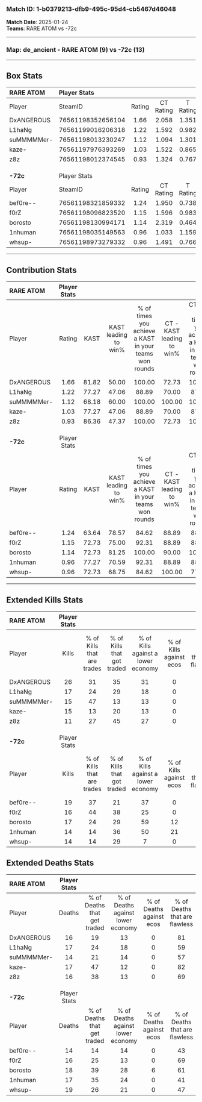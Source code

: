### Match ID: 1-b0379213-dfb9-495c-95d4-cb5467d46048  
**Match Date**: 2025-01-24  
**Teams**: RARE ATOM vs -72c  

---  

### **Map**: de_ancient - RARE ATOM (9) vs -72c (13)  
---  

## Box Stats  

| **RARE ATOM** | Player Stats      |        |           |          |       |       |       |         |        |      |     |
| :- | :- | :-: | :-: | :-: | :-: | :-: | :-: | :-: | :-: | :-: | :-: |
| Player        | SteamID           | Rating | CT Rating | T Rating | KAST  |  ADR  | Kills | Assists | Deaths | K/D  | HS% |
| DxANGEROUS    | 76561198352656104 |  1.66  |   2.058   |  1.351   | 81.82 | 112.7 |  26   |    2    |   16   | 1.63 | 69  |
| L1haNg        | 76561199016206318 |  1.22  |   1.592   |  0.982   | 77.27 | 93.8  |  17   |    8    |   17   | 1.00 | 64  |
| suMMMMMer-    | 76561198013230247 |  1.12  |   1.094   |  1.301   | 68.18 | 88.5  |  15   |    5    |   14   | 1.07 | 80  |
| kaze-         | 76561197976393269 |  1.03  |   1.522   |  0.865   | 77.27 | 69.5  |  15   |    1    |   17   | 0.88 | 40  |
| z8z           | 76561198012374545 |  0.93  |   1.324   |  0.767   | 86.36 | 52.1  |  11   |    5    |   16   | 0.69 | 45  |
|               |                   |        |           |          |       |       |       |         |        |      |     |
|               |                   |        |           |          |       |       |       |         |        |      |     |
|               |                   |        |           |          |       |       |       |         |        |      |     |
| **-72c**      | Player Stats      |        |           |          |       |       |       |         |        |      |     |
| Player        | SteamID           | Rating | CT Rating | T Rating | KAST  |  ADR  | Kills | Assists | Deaths | K/D  | HS% |
| bef0re--      | 76561198321859332 |  1.24  |   1.950   |  0.738   | 63.64 | 88.9  |  19   |    4    |   14   | 1.36 | 52  |
| f0rZ          | 76561198096823520 |  1.15  |   1.596   |  0.983   | 72.73 | 88.5  |  16   |    8    |   16   | 1.00 | 18  |
| borosto       | 76561198130994171 |  1.14  |   2.319   |  0.464   | 72.73 | 88.0  |  17   |    7    |   18   | 0.94 | 70  |
| 1nhuman       | 76561198035149563 |  0.96  |   1.033   |  1.159   | 77.27 | 50.2  |  14   |    7    |   17   | 0.82 | 35  |
| whsup-        | 76561198973279332 |  0.96  |   1.491   |  0.766   | 72.73 | 77.9  |  14   |    7    |   19   | 0.74 | 64  |
---  

## Contribution Stats  

| **RARE ATOM** | Player Stats |       |                      |                                                        |                           |                                                             |                          |                                                            |
| :- | :-: | :-: | :-: | :-: | :-: | :-: | :-: | :-: |
| Player        |    Rating    | KAST  | KAST leading to win% | % of times you achieve a KAST in your teams won rounds | CT - KAST leading to win% | CT - % of times you achieve a KAST in your teams won rounds | T - KAST leading to win% | T - % of times you achieve a KAST in your teams won rounds |
| DxANGEROUS    |     1.66     | 81.82 |        50.00         |                         100.00                         |           72.73           |                           100.00                            |          14.29           |                           100.00                           |
| L1haNg        |     1.22     | 77.27 |        47.06         |                         88.89                          |           70.00           |                            87.50                            |          14.29           |                           100.00                           |
| suMMMMMer-    |     1.12     | 68.18 |        60.00         |                         100.00                         |          100.00           |                           100.00                            |          14.29           |                           100.00                           |
| kaze-         |     1.03     | 77.27 |        47.06         |                         88.89                          |           70.00           |                            87.50                            |          14.29           |                           100.00                           |
| z8z           |     0.93     | 86.36 |        47.37         |                         100.00                         |           72.73           |                           100.00                            |          12.50           |                           100.00                           |
|               |              |       |                      |                                                        |                           |                                                             |                          |                                                            |
|               |              |       |                      |                                                        |                           |                                                             |                          |                                                            |
|               |              |       |                      |                                                        |                           |                                                             |                          |                                                            |
| **-72c**      | Player Stats |       |                      |                                                        |                           |                                                             |                          |                                                            |
| Player        |    Rating    | KAST  | KAST leading to win% | % of times you achieve a KAST in your teams won rounds | CT - KAST leading to win% | CT - % of times you achieve a KAST in your teams won rounds | T - KAST leading to win% | T - % of times you achieve a KAST in your teams won rounds |
| bef0re--      |     1.24     | 63.64 |        78.57         |                         84.62                          |           88.89           |                            88.89                            |          60.00           |                           75.00                            |
| f0rZ          |     1.15     | 72.73 |        75.00         |                         92.31                          |           88.89           |                            88.89                            |          57.14           |                           100.00                           |
| borosto       |     1.14     | 72.73 |        81.25         |                         100.00                         |           90.00           |                           100.00                            |          66.67           |                           100.00                           |
| 1nhuman       |     0.96     | 77.27 |        70.59         |                         92.31                          |           88.89           |                            88.89                            |          50.00           |                           100.00                           |
| whsup-        |     0.96     | 72.73 |        68.75         |                         84.62                          |          100.00           |                            77.78                            |          44.44           |                           100.00                           |
---  

## Extended Kills Stats  

| **RARE ATOM** | Player Stats |                            |                            |                                    |                         |                              |                                 |                                       |                    |           |
| :- | :-: | :-: | :-: | :-: | :-: | :-: | :-: | :-: | :-: | :-: |
| Player        |    Kills     | % of Kills that are trades | % of Kills that got traded | % of Kills against a lower economy | % of Kills against ecos | % of Kills that are flawless | % of Kills that are close duels | % of Kills that are assisted by flash | Pistol Round Kills | AWP Kills |
| DxANGEROUS    |      26      |             31             |             35             |                 31                 |            0            |              62              |                0                |                   8                   |         1          |     0     |
| L1haNg        |      17      |             24             |             29             |                 18                 |            0            |              47              |               12                |                  18                   |         3          |     0     |
| suMMMMMer-    |      15      |             47             |             13             |                 13                 |            0            |              33              |               20                |                   7                   |         2          |     0     |
| kaze-         |      15      |             13             |             20             |                 13                 |            0            |              60              |                7                |                   0                   |         1          |     7     |
| z8z           |      11      |             27             |             45             |                 27                 |            0            |              55              |                9                |                   0                   |         1          |     0     |
|               |              |                            |                            |                                    |                         |                              |                                 |                                       |                    |           |
|               |              |                            |                            |                                    |                         |                              |                                 |                                       |                    |           |
|               |              |                            |                            |                                    |                         |                              |                                 |                                       |                    |           |
| **-72c**      | Player Stats |                            |                            |                                    |                         |                              |                                 |                                       |                    |           |
| Player        |    Kills     | % of Kills that are trades | % of Kills that got traded | % of Kills against a lower economy | % of Kills against ecos | % of Kills that are flawless | % of Kills that are close duels | % of Kills that are assisted by flash | Pistol Round Kills | AWP Kills |
| bef0re--      |      19      |             37             |             21             |                 37                 |            0            |              58              |                5                |                   0                   |         0          |     0     |
| f0rZ          |      16      |             44             |             38             |                 25                 |            0            |              69              |                0                |                   6                   |         2          |     0     |
| borosto       |      17      |             24             |             29             |                 59                 |           12            |              88              |                0                |                  12                   |         2          |     0     |
| 1nhuman       |      14      |             14             |             36             |                 50                 |           21            |              71              |                0                |                   0                   |         2          |     0     |
| whsup-        |      14      |             14             |             29             |                 7                  |            0            |              64              |                0                |                   0                   |         4          |     0     |
## Extended Deaths Stats  

| **RARE ATOM** | Player Stats |                             |                                   |                          |                               |                            |                           |               |
| :- | :-: | :-: | :-: | :-: | :-: | :-: | :-: | :-: |
| Player        |    Deaths    | % of Deaths that get traded | % of Deaths against lower economy | % of Deaths against ecos | % of Deaths that are flawless | % of Deaths that are close | % of Deaths while blinded | Deaths to AWP |
| DxANGEROUS    |      16      |             19              |                13                 |            0             |              81               |             0              |             0             |       0       |
| L1haNg        |      17      |             24              |                18                 |            0             |              59               |             0              |             6             |       0       |
| suMMMMMer-    |      14      |             21              |                14                 |            0             |              57               |             7              |             7             |       0       |
| kaze-         |      17      |             47              |                12                 |            0             |              82               |             0              |             6             |       0       |
| z8z           |      16      |             38              |                13                 |            0             |              69               |             0              |             0             |       0       |
|               |              |                             |                                   |                          |                               |                            |                           |               |
|               |              |                             |                                   |                          |                               |                            |                           |               |
|               |              |                             |                                   |                          |                               |                            |                           |               |
| **-72c**      | Player Stats |                             |                                   |                          |                               |                            |                           |               |
| Player        |    Deaths    | % of Deaths that get traded | % of Deaths against lower economy | % of Deaths against ecos | % of Deaths that are flawless | % of Deaths that are close | % of Deaths while blinded | Deaths to AWP |
| bef0re--      |      14      |             14              |                14                 |            0             |              43               |             7              |             0             |       1       |
| f0rZ          |      16      |             25              |                13                 |            0             |              69               |             6              |            13             |       1       |
| borosto       |      18      |             39              |                28                 |            6             |              61               |             11             |             6             |       2       |
| 1nhuman       |      17      |             35              |                24                 |            0             |              41               |             12             |            12             |       2       |
| whsup-        |      19      |             26              |                21                 |            0             |              47               |             5              |             5             |       1       |
